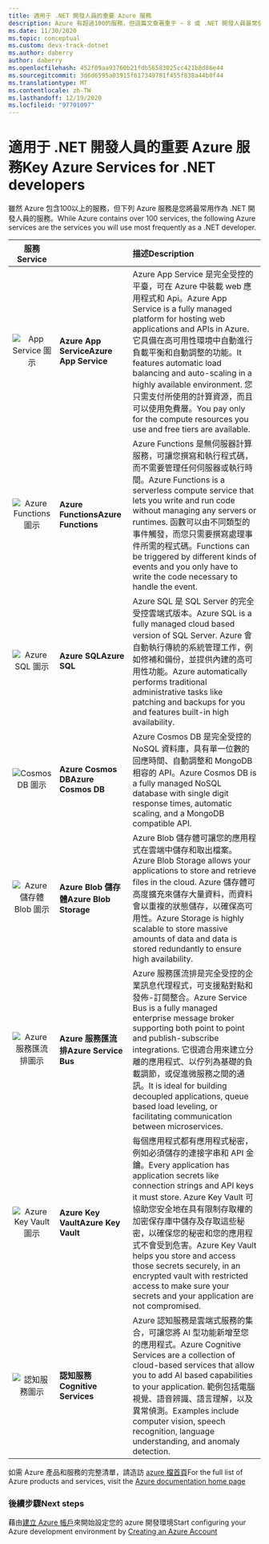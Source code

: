 ```yaml
---
title: 適用于 .NET 開發人員的重要 Azure 服務
description: Azure 有超過100的服務，但這篇文章著重于 ~ 8 或 .NET 開發人員最常使用的服務
ms.date: 11/30/2020
ms.topic: conceptual
ms.custom: devx-track-dotnet
ms.author: daberry
author: daberry
ms.openlocfilehash: 452f09aa93760b21fdb56583025cc421b8d86e44
ms.sourcegitcommit: 3d6d6595a03915f617349781f455f838a44b0f44
ms.translationtype: MT
ms.contentlocale: zh-TW
ms.lasthandoff: 12/19/2020
ms.locfileid: "97701097"
---
```

# <a name="key-azure-services-for-net-developers"></a><span data-ttu-id="69b51-103">適用于 .NET 開發人員的重要 Azure 服務</span><span class="sxs-lookup"><span data-stu-id="69b51-103">Key Azure Services for .NET developers</span></span>

<span data-ttu-id="69b51-104">雖然 Azure 包含100以上的服務，但下列 Azure 服務是您將最常用作為 .NET 開發人員的服務。</span><span class="sxs-lookup"><span data-stu-id="69b51-104">While Azure contains over 100 services, the following Azure services are the services you will use most frequently as a .NET developer.</span></span>

| <span data-ttu-id="69b51-105">**服務**</span><span class="sxs-lookup"><span data-stu-id="69b51-105">**Service**</span></span> |         | <span data-ttu-id="69b51-106">**描述**</span><span class="sxs-lookup"><span data-stu-id="69b51-106">**Description**</span></span>      |
| :--:|:------|:------------|
| ![App Service 圖示](./media/app-services.svg) | <span data-ttu-id="69b51-108">**Azure App Service**</span><span class="sxs-lookup"><span data-stu-id="69b51-108">**Azure App Service**</span></span> | <span data-ttu-id="69b51-109">Azure App Service 是完全受控的平臺，可在 Azure 中裝載 web 應用程式和 Api。</span><span class="sxs-lookup"><span data-stu-id="69b51-109">Azure App Service is a fully managed platform for hosting web applications and APIs in Azure.</span></span>  <span data-ttu-id="69b51-110">它具備在高可用性環境中自動進行負載平衡和自動調整的功能。</span><span class="sxs-lookup"><span data-stu-id="69b51-110">It features automatic load balancing and auto-scaling in a highly available environment.</span></span>  <span data-ttu-id="69b51-111">您只需支付所使用的計算資源，而且可以使用免費層。</span><span class="sxs-lookup"><span data-stu-id="69b51-111">You pay only for the compute resources you use and free tiers are available.</span></span> |
| ![Azure Functions 圖示](./media/azure-functions.svg) | <span data-ttu-id="69b51-113">**Azure Functions**</span><span class="sxs-lookup"><span data-stu-id="69b51-113">**Azure Functions**</span></span> | <span data-ttu-id="69b51-114">Azure Functions 是無伺服器計算服務，可讓您撰寫和執行程式碼，而不需要管理任何伺服器或執行時間。</span><span class="sxs-lookup"><span data-stu-id="69b51-114">Azure Functions is a serverless compute service that lets you write and run code without managing any servers or runtimes.</span></span>  <span data-ttu-id="69b51-115">函數可以由不同類型的事件觸發，而您只需要撰寫處理事件所需的程式碼。</span><span class="sxs-lookup"><span data-stu-id="69b51-115">Functions can be triggered by different kinds of events and you only have to write the code necessary to handle the event.</span></span>        |
| ![Azure SQL 圖示](./media/azure-sql.svg) | <span data-ttu-id="69b51-117">**Azure SQL**</span><span class="sxs-lookup"><span data-stu-id="69b51-117">**Azure SQL**</span></span>            | <span data-ttu-id="69b51-118">Azure SQL 是 SQL Server 的完全受控雲端式版本。</span><span class="sxs-lookup"><span data-stu-id="69b51-118">Azure SQL is a fully managed cloud based version of SQL Server.</span></span> <span data-ttu-id="69b51-119">Azure 會自動執行傳統的系統管理工作，例如修補和備份，並提供內建的高可用性功能。</span><span class="sxs-lookup"><span data-stu-id="69b51-119">Azure automatically performs traditional administrative tasks like patching and backups for you and features built-in high availability.</span></span>  |
| ![Cosmos DB 圖示](./media/cosmos-db.svg) | <span data-ttu-id="69b51-121">**Azure Cosmos DB**</span><span class="sxs-lookup"><span data-stu-id="69b51-121">**Azure Cosmos DB**</span></span>      | <span data-ttu-id="69b51-122">Azure Cosmos DB 是完全受控的 NoSQL 資料庫，具有單一位數的回應時間、自動調整和 MongoDB 相容的 API。</span><span class="sxs-lookup"><span data-stu-id="69b51-122">Azure Cosmos DB is a fully managed NoSQL database with single digit response times, automatic scaling, and a MongoDB compatible API.</span></span>                    |
| ![Azure 儲存體 Blob 圖示](./media/storage-blobs.svg) | <span data-ttu-id="69b51-124">**Azure Blob 儲存體**</span><span class="sxs-lookup"><span data-stu-id="69b51-124">**Azure Blob Storage**</span></span>   | <span data-ttu-id="69b51-125">Azure Blob 儲存體可讓您的應用程式在雲端中儲存和取出檔案。</span><span class="sxs-lookup"><span data-stu-id="69b51-125">Azure Blob Storage allows your applications to store and retrieve files in the cloud.</span></span>  <span data-ttu-id="69b51-126">Azure 儲存體可高度擴充來儲存大量資料，而資料會以重複的狀態儲存，以確保高可用性。</span><span class="sxs-lookup"><span data-stu-id="69b51-126">Azure Storage is highly scalable to store massive amounts of data and data is stored redundantly to ensure high availability.</span></span> |
| ![Azure 服務匯流排圖示](./media/service-bus.svg) | <span data-ttu-id="69b51-128">**Azure 服務匯流排**</span><span class="sxs-lookup"><span data-stu-id="69b51-128">**Azure Service Bus**</span></span>   | <span data-ttu-id="69b51-129">Azure 服務匯流排是完全受控的企業訊息代理程式，可支援點對點和發佈-訂閱整合。</span><span class="sxs-lookup"><span data-stu-id="69b51-129">Azure Service Bus is a fully managed enterprise message broker supporting both point to point and publish-subscribe integrations.</span></span>  <span data-ttu-id="69b51-130">它很適合用來建立分離的應用程式、以佇列為基礎的負載調節，或促進微服務之間的通訊。</span><span class="sxs-lookup"><span data-stu-id="69b51-130">It is ideal for building decoupled applications, queue based load leveling, or facilitating communication between microservices.</span></span>   |
| ![Azure Key Vault 圖示](./media/azure-key-vault.svg) | <span data-ttu-id="69b51-132">**Azure Key Vault**</span><span class="sxs-lookup"><span data-stu-id="69b51-132">**Azure Key Vault**</span></span>   | <span data-ttu-id="69b51-133">每個應用程式都有應用程式秘密，例如必須儲存的連接字串和 API 金鑰。</span><span class="sxs-lookup"><span data-stu-id="69b51-133">Every application has application secrets like connection strings and API keys it must store.</span></span>  <span data-ttu-id="69b51-134">Azure Key Vault 可協助您安全地在具有限制存取權的加密保存庫中儲存及存取這些秘密，以確保您的秘密和您的應用程式不會受到危害。</span><span class="sxs-lookup"><span data-stu-id="69b51-134">Azure Key Vault helps you store and access those secrets securely, in an encrypted vault with restricted access to make sure your secrets and your application are not compromised.</span></span>   |
| ![認知服務圖示](./media/cognitive-services.svg) | <span data-ttu-id="69b51-136">**認知服務**</span><span class="sxs-lookup"><span data-stu-id="69b51-136">**Cognitive Services**</span></span>   | <span data-ttu-id="69b51-137">Azure 認知服務是雲端式服務的集合，可讓您將 AI 型功能新增至您的應用程式。</span><span class="sxs-lookup"><span data-stu-id="69b51-137">Azure Cognitive Services are a collection of cloud-based services that allow you to add AI based capabilities to your application.</span></span>  <span data-ttu-id="69b51-138">範例包括電腦視覺、語音辨識、語言理解，以及異常偵測。</span><span class="sxs-lookup"><span data-stu-id="69b51-138">Examples include computer vision, speech recognition, language understanding, and anomaly detection.</span></span> |

<span data-ttu-id="69b51-139">如需 Azure 產品和服務的完整清單，請造訪 [azure 檔首頁](/azure/?product=all)</span><span class="sxs-lookup"><span data-stu-id="69b51-139">For the full list of Azure products and services, visit the [Azure documentation home page](/azure/?product=all)</span></span>

### <a name="next-steps"></a><span data-ttu-id="69b51-140">後續步驟</span><span class="sxs-lookup"><span data-stu-id="69b51-140">Next steps</span></span>

<span data-ttu-id="69b51-141">藉由[建立 Azure 帳戶](create-azure-account.md)來開始設定您的 azure 開發環境</span><span class="sxs-lookup"><span data-stu-id="69b51-141">Start configuring your Azure development environment by [Creating an Azure Account](create-azure-account.md)</span></span>
